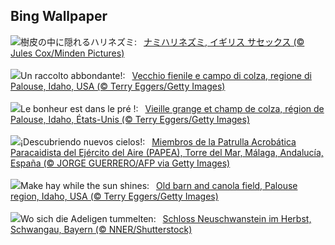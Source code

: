 ## Bing Wallpaper
![](https://www.bing.com/th?id=OHR.AutumnHedgehog_JA-JP5112338279_UHD.jpg&w=1000)樹皮の中に隠れるハリネズミ:&nbsp;&ensp;[ナミハリネズミ, イギリス サセックス (© Jules Cox/Minden Pictures)](https://www.bing.com/th?id=OHR.AutumnHedgehog_JA-JP5112338279_UHD.jpg)
<br><br/>
![](https://www.bing.com/th?id=OHR.IdahoBarn_IT-IT0454477337_UHD.jpg&w=1000)Un raccolto abbondante!:&nbsp;&ensp;[Vecchio fienile e campo di colza, regione di Palouse, Idaho, USA (© Terry Eggers/Getty Images)](https://www.bing.com/th?id=OHR.IdahoBarn_IT-IT0454477337_UHD.jpg)
<br><br/>
![](https://www.bing.com/th?id=OHR.IdahoBarn_FR-FR2310070103_UHD.jpg&w=1000)Le bonheur est dans le pré !:&nbsp;&ensp;[Vieille grange et champ de colza, région de Palouse, Idaho, États-Unis (© Terry Eggers/Getty Images)](https://www.bing.com/th?id=OHR.IdahoBarn_FR-FR2310070103_UHD.jpg)
<br><br/>
![](https://www.bing.com/th?id=OHR.SpanishNationalHoliday_ES-ES4664414360_UHD.jpg&w=1000)¡Descubriendo nuevos cielos!:&nbsp;&ensp;[Miembros de la Patrulla Acrobática Paracaidista del Ejército del Aire (PAPEA), Torre del Mar, Málaga, Andalucía, España (© JORGE GUERRERO/AFP via Getty Images)](https://www.bing.com/th?id=OHR.SpanishNationalHoliday_ES-ES4664414360_UHD.jpg)
<br><br/>
![](https://www.bing.com/th?id=OHR.IdahoBarn_EN-GB2947477410_UHD.jpg&w=1000)Make hay while the sun shines:&nbsp;&ensp;[Old barn and canola field, Palouse region, Idaho, USA (© Terry Eggers/Getty Images)](https://www.bing.com/th?id=OHR.IdahoBarn_EN-GB2947477410_UHD.jpg)
<br><br/>
![](https://www.bing.com/th?id=OHR.NeuschwansteinCastle_DE-DE2113732906_UHD.jpg&w=1000)Wo sich die Adeligen tummelten:&nbsp;&ensp;[Schloss Neuschwanstein im Herbst, Schwangau, Bayern (© NNER/Shutterstock)](https://www.bing.com/th?id=OHR.NeuschwansteinCastle_DE-DE2113732906_UHD.jpg)
<br><br/>
